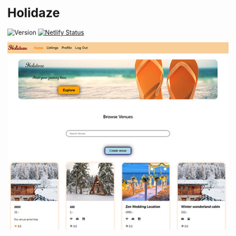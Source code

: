 # Holidaze

![Version](https://img.shields.io/badge/version-0.1.0-blue.svg)
[![Netlify Status](https://api.netlify.com/api/v1/badges/09ebd562-d55a-4f5a-89e4-8a634363339b/deploy-status)](https://app.netlify.com/sites/holidaze-exam-project/deploys?branch=main)

![Project Image](/src/Images/exam2.jpg)

